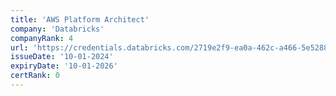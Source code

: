 ```yaml
---
title: 'AWS Platform Architect'
company: 'Databricks'
companyRank: 4
url: 'https://credentials.databricks.com/2719e2f9-ea0a-462c-a466-5e528866cf31'
issueDate: '10-01-2024'
expiryDate: '10-01-2026'
certRank: 0
---
```

